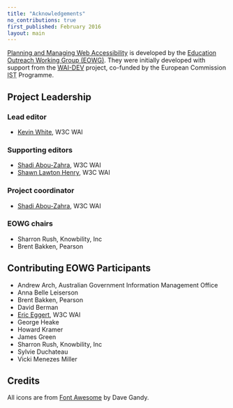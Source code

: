 ```yaml
---
title: "Acknowledgements"
no_contributions: true
first_published: February 2016
layout: main
---
```


[Planning and Managing Web Accessibility](index.html) is developed by the [Education Outreach Working Group (EOWG)](/WAI/EO/). They were initially developed with support from the [WAI-DEV](/WAI/DEV/) project, co-funded by the European Commission <abbr title="Information Society Technologies">IST</abbr> Programme.

## Project Leadership

### Lead editor

* [Kevin White](/People/#kevin), W3C WAI

### Supporting editors

* [Shadi Abou-Zahra](/People/shadi), W3C WAI
* [Shawn Lawton Henry](/People/shawn), W3C WAI

### Project coordinator

* [Shadi Abou-Zahra](/People/shadi), W3C WAI

### EOWG chairs

* Sharron Rush, Knowbility, Inc
* Brent Bakken, Pearson

## Contributing EOWG Participants

* Andrew Arch, Australian Government Information Management Office
* Anna Belle Leiserson
* Brent Bakken, Pearson
* David Berman
* [Eric Eggert](/People/yatil), W3C WAI
* George Heake
* Howard Kramer
* James Green
* Sharron Rush, Knowbility, Inc
* Sylvie Duchateau
* Vicki Menezes Miller

## Credits

All icons are from [Font Awesome](http://fontawesome.io) by Dave Gandy.

